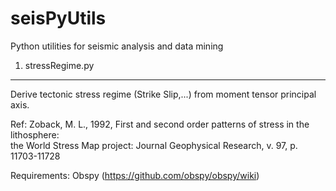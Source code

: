 seisPyUtils
===========

Python utilities for seismic analysis and data mining

1. stressRegime.py
------------------
Derive tectonic stress regime (Strike Slip,...) from moment tensor principal axis.

Ref: 
Zoback, M. L., 1992, First and second order patterns of stress in the lithosphere:  
    the World Stress Map project:  Journal Geophysical Research, v. 97, p. 11703-11728

Requirements: Obspy (https://github.com/obspy/obspy/wiki)
